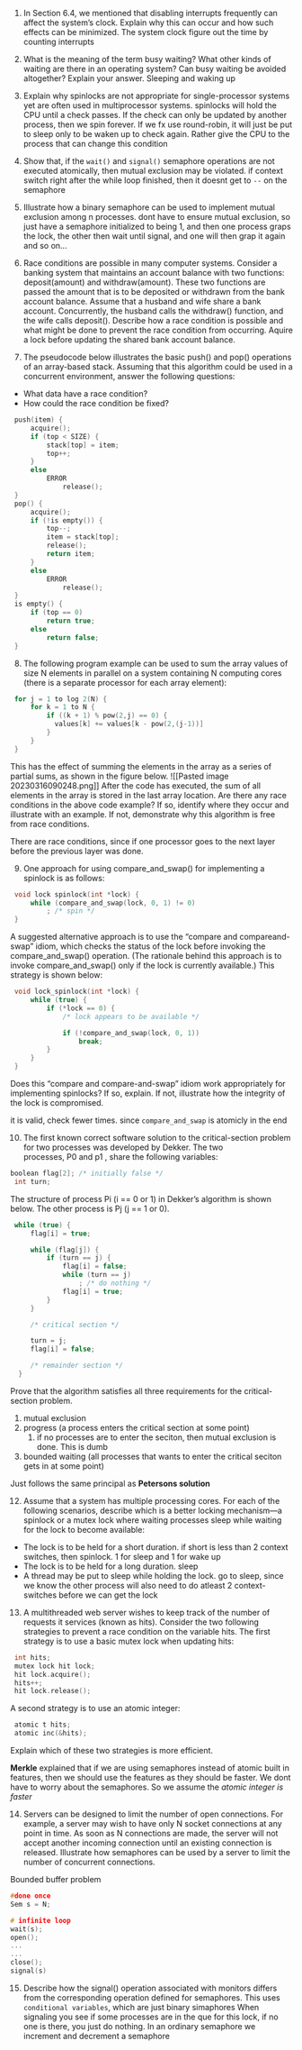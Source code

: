 1. In Section 6.4, we mentioned that disabling interrupts frequently can affect the system’s clock. Explain why this can occur and how such effects can be minimized.
The system clock figure out the time by counting interrupts

2. What is the meaning of the term busy waiting? What other kinds of waiting are there in an operating system? Can busy waiting be avoided altogether? Explain your answer.
Sleeping and waking up

3. Explain why spinlocks are not appropriate for single-processor systems yet are often used in multiprocessor systems.
spinlocks will hold the CPU until a check passes. If the check can only be updated by another process, then we spin forever. If we fx use round-robin, it will just be put to sleep only to be waken up to check again. Rather give the CPU to the process that can change this condition

4.  Show that, if the `wait()` and `signal()` semaphore operations are not executed atomically, then mutual exclusion may be violated.
if context switch right after the while loop finished, then it doesnt get to `--` on the semaphore

5. Illustrate how a binary semaphore can be used to implement mutual exclusion among n processes.
dont have to ensure mutual exclusion, so just have a semaphore initialized to being 1, and then one process graps the lock, the other then wait until signal, and one will then grap it again and so on...

6. Race conditions are possible in many computer systems. Consider a banking system that maintains an account balance with two functions: deposit(amount) and withdraw(amount). These two functions are passed the amount that is to be deposited or withdrawn from the bank account balance. Assume that a husband and wife share a bank account. Concurrently, the husband calls the withdraw() function, and the wife calls deposit(). Describe how a race condition is possible and what might be done to prevent the race condition from occurring.
Aquire a lock before updating the shared bank account balance.


7. The pseudocode below illustrates the basic push() and pop() operations of an array-based stack. Assuming that this algorithm could be used in a concurrent environment, answer the following questions:
* What data have a race condition?
* How could the race condition be fixed?
```c
 push(item) {
     acquire();
     if (top < SIZE) {
         stack[top] = item;
         top++;
     }
     else
         ERROR
             release();
 }
 pop() {
     acquire();
     if (!is empty()) {
         top--;
         item = stack[top];
         release();
         return item;
     }
     else
         ERROR
             release();
 }
 is empty() {
     if (top == 0)
         return true;
     else
         return false;
 }
```

8. The following program example can be used to sum the array values of size N elements in parallel on a system containing N computing cores (there is a separate processor for each array element):
```c
 for j = 1 to log 2(N) {
     for k = 1 to N {
         if ((k + 1) % pow(2,j) == 0) {
           values[k] += values[k - pow(2,(j-1))]
         }
     }
 }
```
This has the effect of summing the elements in the array as a series of partial sums, as shown in the figure below.
![[Pasted image 20230316090248.png]]
After the code has executed, the sum of all elements in the array is stored in the last array location. Are there any race conditions in the above code example? If so, identify where they occur and illustrate with an example. If not, demonstrate why this algorithm is free from race conditions.

There are race conditions, since if one processor goes to the next layer before the previous layer was done.


9. One approach for using compare_and_swap() for implementing a spinlock is as follows:
```c
 void lock spinlock(int *lock) {
     while (compare_and_swap(lock, 0, 1) != 0)
         ; /* spin */
 }
```
A suggested alternative approach is to use the “compare and compareand-swap” idiom, which checks the status of the lock before invoking the compare_and_swap() operation. (The rationale behind this approach is to invoke compare_and_swap() only if the lock is currently available.)
This strategy is shown below:

```c
 void lock_spinlock(int *lock) {
     while (true) {
         if (*lock == 0) {
             /* lock appears to be available */

             if (!compare_and_swap(lock, 0, 1))
                 break;
         }
     }
 }
```
Does this “compare and compare-and-swap” idiom work appropriately for implementing spinlocks? If so, explain. If not, illustrate how the integrity of the lock is compromised.

it is valid, check fewer times. since `compare_and_swap` is atomicly in the end


10. The first known correct software solution to the critical-section problem for two processes was developed by Dekker. The two processes, P0 and p1 , share the following variables:
```c
boolean flag[2]; /* initially false */
 int turn;
```
The structure of process Pi (i == 0 or 1) in Dekker’s algorithm is shown below. The other process is Pj (j == 1 or 0).
```c
 while (true) {
     flag[i] = true;

     while (flag[j]) {
         if (turn == j) {
             flag[i] = false;
             while (turn == j)
                 ; /* do nothing */
             flag[i] = true;
         }
     }

     /* critical section */

     turn = j;
     flag[i] = false;

     /* remainder section */
  }
```
Prove that the algorithm satisfies all three requirements for the critical-section problem.

1. mutual exclusion
2. progress (a process enters the critical section at some point)
	1. if no processes are to enter the seciton, then mutual exclusion is done. This is dumb
3. bounded waiting (all processes that wants to enter the critical seciton gets in at some point)

Just follows the same principal as **Petersons solution**

12. Assume that a system has multiple processing cores. For each of the following scenarios, describe which is a better locking mechanism—a spinlock or a mutex lock where waiting processes sleep while waiting for the lock to become available:

* The lock is to be held for a short duration.
if short is less than 2 context switches, then spinlock. 1 for sleep and 1 for wake up
* The lock is to be held for a long duration.
sleep
* A thread may be put to sleep while holding the lock.
go to sleep, since we know the other process will also need to do atleast 2 context-switches before we can get the lock


13. A multithreaded web server wishes to keep track of the number of requests it services (known as hits). Consider the two following strategies to prevent a race condition on the variable hits. The first strategy is to use a basic mutex lock when updating hits:

```c
 int hits;
 mutex lock hit lock;
 hit lock.acquire();
 hits++;
 hit lock.release();
```
A second strategy is to use an atomic integer:

```c
 atomic t hits;
 atomic inc(&hits);
```
Explain which of these two strategies is more efficient.

**Merkle** explained that if we are using semaphores instead of atomic built in features, then we should use the features as they should be faster. We dont have to worry about the semaphores.
So we assume the _atomic  integer is faster_

14. Servers can be designed to limit the number of open connections. For example, a server may wish to have only N socket connections at any point in time. As soon as N connections are made, the server will not accept another incoming connection until an existing connection is released. Illustrate how semaphores can be used by a server to limit the number of concurrent connections.

Bounded buffer problem
```c
#done once
Sem s = N;

# infinite loop
wait(s);
open();
...
...
close();
signal(s)
```

15. Describe how the signal() operation associated with monitors differs from the corresponding operation defined for semaphores.
This uses `conditional variables`, which are just binary simaphores
When signaling you see if some processes are in the que for this lock, if no one is there, you just do nothing. In an ordinary semaphore we increment and decrement a semaphore
